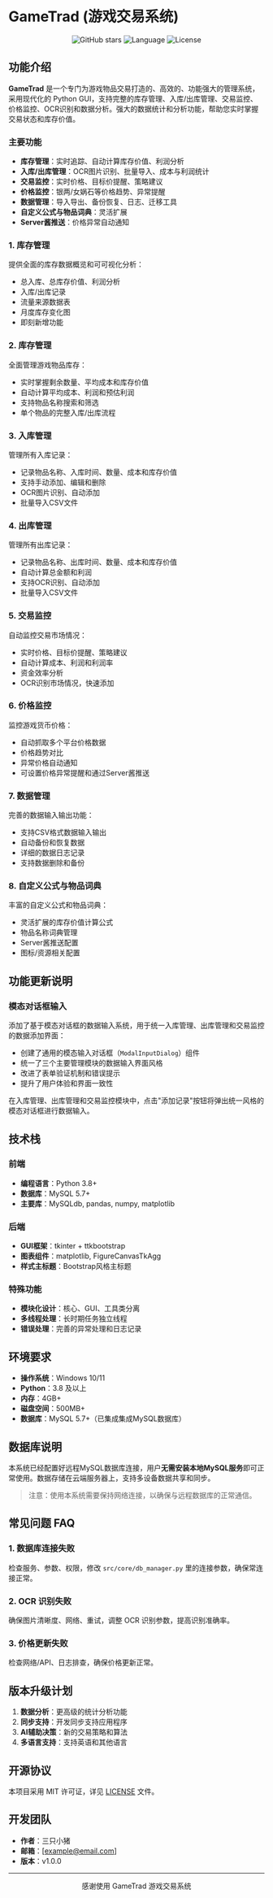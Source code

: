# GameTrad (游戏交易系统)

<div align="center">

![GitHub stars](https://img.shields.io/github/stars/your-username/GameTrad?style=social)
![Language](https://img.shields.io/badge/Language-Python-blue)
![License](https://img.shields.io/badge/License-MIT-green)

</div>

## 功能介绍

**GameTrad** 是一个专门为游戏物品交易打造的、高效的、功能强大的管理系统，采用现代化的 Python GUI，支持完整的库存管理、入库/出库管理、交易监控、价格监控、OCR识别和数据分析。强大的数据统计和分析功能，帮助您实时掌握交易状态和库存价值。

### 主要功能

- **库存管理**：实时追踪、自动计算库存价值、利润分析
- **入库/出库管理**：OCR图片识别、批量导入、成本与利润统计
- **交易监控**：实时价格、目标价提醒、策略建议
- **价格监控**：银两/女娲石等价格趋势、异常提醒
- **数据管理**：导入导出、备份恢复、日志、迁移工具
- **自定义公式与物品词典**：灵活扩展
- **Server酱推送**：价格异常自动通知

### 1. 库存管理

提供全面的库存数据概览和可可视化分析：
- 总入库、总库存价值、利润分析
- 入库/出库记录
- 流量来源数据表
- 月度库存变化图
- 即刻新增功能

### 2. 库存管理

全面管理游戏物品库存：
- 实时掌握剩余数量、平均成本和库存价值
- 自动计算平均成本、利润和预估利润
- 支持物品名称搜索和筛选
- 单个物品的完整入库/出库流程

### 3. 入库管理

管理所有入库记录：
- 记录物品名称、入库时间、数量、成本和库存价值
- 支持手动添加、编辑和删除
- OCR图片识别、自动添加
- 批量导入CSV文件

### 4. 出库管理

管理所有出库记录：
- 记录物品名称、出库时间、数量、成本和库存价值
- 自动计算总金额和利润
- 支持OCR识别、自动添加
- 批量导入CSV文件

### 5. 交易监控

自动监控交易市场情况：
- 实时价格、目标价提醒、策略建议
- 自动计算成本、利润和利润率
- 资金效率分析
- OCR识别市场情况，快速添加

### 6. 价格监控

监控游戏货币价格：
- 自动抓取多个平台价格数据
- 价格趋势对比
- 异常价格自动通知
- 可设置价格异常提醒和通过Server酱推送

### 7. 数据管理

完善的数据输入输出功能：
- 支持CSV格式数据输入输出
- 自动备份和恢复数据
- 详细的数据日志记录
- 支持数据删除和备份

### 8. 自定义公式与物品词典

丰富的自定义公式和物品词典：
- 灵活扩展的库存价值计算公式
- 物品名称词典管理
- Server酱推送配置
- 图标/资源相关配置

## 功能更新说明

### 模态对话框输入
添加了基于模态对话框的数据输入系统，用于统一入库管理、出库管理和交易监控的数据添加界面：

- 创建了通用的模态输入对话框（`ModalInputDialog`）组件
- 统一了三个主要管理模块的数据输入界面风格
- 改进了表单验证机制和错误提示
- 提升了用户体验和界面一致性

在入库管理、出库管理和交易监控模块中，点击"添加记录"按钮将弹出统一风格的模态对话框进行数据输入。

## 技术栈

### 前端

- **编程语言**：Python 3.8+
- **数据库**：MySQL 5.7+
- **主要库**：MySQLdb, pandas, numpy, matplotlib

### 后端

- **GUI框架**：tkinter + ttkbootstrap
- **图表组件**：matplotlib, FigureCanvasTkAgg
- **样式主标题**：Bootstrap风格主标题

### 特殊功能

- **模块化设计**：核心、GUI、工具类分离
- **多线程处理**：长时期任务独立线程
- **错误处理**：完善的异常处理和日志记录

## 环境要求

- **操作系统**：Windows 10/11
- **Python**：3.8 及以上
- **内存**：4GB+
- **磁盘空间**：500MB+
- **数据库**：MySQL 5.7+（已集成集成MySQL数据库）

## 数据库说明

本系统已经配置好远程MySQL数据库连接，用户**无需安装本地MySQL服务**即可正常使用。数据存储在云端服务器上，支持多设备数据共享和同步。

> 注意：使用本系统需要保持网络连接，以确保与远程数据库的正常通信。

## 常见问题 FAQ

### 1. 数据库连接失败

检查服务、参数、权限，修改 `src/core/db_manager.py` 里的连接参数，确保常连接正常。

### 2. OCR 识别失败

确保图片清晰度、网络、重试，调整 OCR 识别参数，提高识别准确率。

### 3. 价格更新失败

检查网络/API、日志排查，确保价格更新正常。

## 版本升级计划

1. **数据分析**：更高级的统计分析功能
2. **同步支持**：开发同步支持应用程序
3. **AI辅助决策**：新的交易策略和算法
4. **多语言支持**：支持英语和其他语言

## 开源协议

本项目采用 MIT 许可证，详见 [LICENSE](LICENSE) 文件。

## 开发团队

- **作者**：三只小猪
- **邮箱**：[example@email.com]
- **版本**：v1.0.0

---

<div align="center">

感谢使用 GameTrad 游戏交易系统

</div>